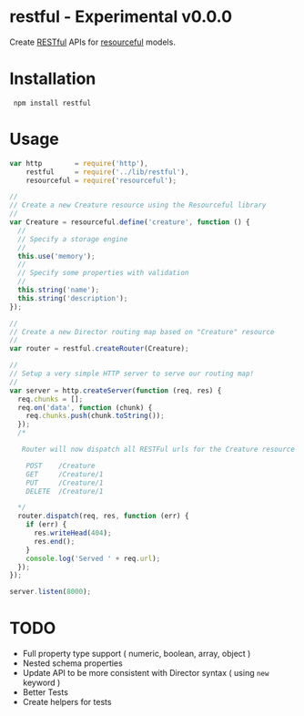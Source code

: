 # restful - Experimental v0.0.0

Create [RESTful](http://en.wikipedia.org/wiki/Representational_state_transfer) APIs for [resourceful](http://github.com/flatiron/resourceful) models.

# Installation

     npm install restful

# Usage

``` js
var http        = require('http'),
    restful     = require('../lib/restful'),
    resourceful = require('resourceful');

//
// Create a new Creature resource using the Resourceful library
//
var Creature = resourceful.define('creature', function () {
  //
  // Specify a storage engine
  //
  this.use('memory');
  //
  // Specify some properties with validation
  //
  this.string('name');
  this.string('description');
});

//
// Create a new Director routing map based on "Creature" resource
//
var router = restful.createRouter(Creature);

//
// Setup a very simple HTTP server to serve our routing map!
//
var server = http.createServer(function (req, res) {
  req.chunks = [];
  req.on('data', function (chunk) {
    req.chunks.push(chunk.toString());
  });
  /*

   Router will now dispatch all RESTFul urls for the Creature resource

    POST    /Creature
    GET     /Creature/1
    PUT     /Creature/1
    DELETE  /Creature/1

  */
  router.dispatch(req, res, function (err) {
    if (err) {
      res.writeHead(404);
      res.end();
    }
    console.log('Served ' + req.url);
  });
});

server.listen(8000);
```

# TODO

 - Full property type support ( numeric, boolean, array, object )
 - Nested schema properties
 - Update API to be more consistent with Director syntax ( using `new` keyword )
 - Better Tests
 - Create helpers for tests
